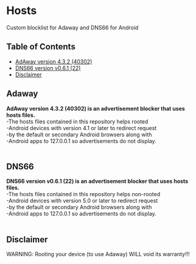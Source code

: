 # Hosts
Custom blocklist for Adaway and DNS66 for Android

## Table of Contents

* [AdAway version 4.3.2 (40302)](#adaway)
* [DNS66 version v0.6.1 (22)](#dns666)
* [Disclaimer](#disclaimer)

## Adaway
<b>AdAway version 4.3.2 (40302) is an advertisement blocker that uses hosts files.</b><br>
-The hosts files contained in this repository helps rooted<br>
-Android devices with version 4.1 or later to redirect request<br>
-by the default or secondary Android browsers along with<br>
-Android apps to 127.0.0.1 so advertisements do not display.<br>
<br>
## DNS66
<b>DNS66 version v0.6.1 (22) is an advertisement blocker that uses hosts files.</b><br>
-The hosts files contained in this repository helps non-rooted<br>
-Android devices with version 5.0 or later to redirect request<br>
-by the default or secondary Android browsers along with<br>
-Android apps to 127.0.0.1 so advertisements do not display.<br>
<br>
## Disclaimer
WARNING: Rooting your device (to use Adaway) WILL void its warranty!!!

